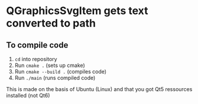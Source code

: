 # QGraphicsSvgItem gets text converted to path
## To compile code
1. `cd` into repository
2. Run `cmake .` (sets up cmake)
3. Run `cmake --build .` (compiles code)
4. Run `./main` (runs compiled code)

This is made on the basis of Ubuntu (Linux) and that you got Qt5 ressources installed (not Qt6)
